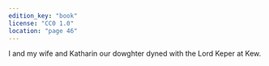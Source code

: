 ```yaml
---
edition_key: "book"
license: "CC0 1.0"
location: "page 46"
---
```

I and my wife and Katharin our dowghter
dyned with the Lord Keper at Kew.
